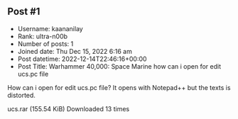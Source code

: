 ## Post #1
- Username: kaananilay
- Rank: ultra-n00b
- Number of posts: 1
- Joined date: Thu Dec 15, 2022 6:16 am
- Post datetime: 2022-12-14T22:46:16+00:00
- Post Title: Warhammer 40,000: Space Marine how can i open for edit ucs.pc file

How can i open for edit ucs.pc file? It opens with Notepad++ but the texts is distorted.



 ucs.rar
(155.54 KiB) Downloaded 13 times
